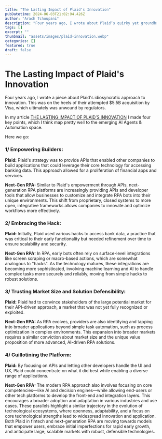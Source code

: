 ```yaml
---
title: "The Lasting Impact of Plaid's Innovation"
pubDatetime: 2024-06-03T21:02:04.426Z
author: "Arach Tchoupani"
description: "Four years ago, I wrote about Plaid’s quirky yet groundbreaking approach to innovation, right around the time of their $5.5B acquisition attempt by Visa that got blocked. Now, I’m diving back in to see how those strategies are shaping the new wave of AI Agents & Automation. \n\nIn this article, I’ll show you how Plaid’s way of empowering developers, hacking their way to success, and betting big on market potential aligns perfectly with what’s happening in the world of RPA."
tags: []
excerpt: ""
thumbnail: "assets/images/plaid-innovation.webp"
categories: []
featured: true
draft: false
---
```


# The Lasting Impact of Plaid's Innovation

Four years ago, I wrote a piece about Plaid's idiosyncratic approach to innovation. This was on the heels of their attempted $5.5B acquisition by Visa, which ultimately was unwound by regulators.

In my article [THE LASTING IMPACT OF PLAID’S INNOVATION](https://www.insurancethoughtleadership.com/ecosystems/lasting-impact-plaids-innovation) I made four key points, which I think map pretty well to the emerging AI Agents & Automation space.

Here we go:

### 1/ Empowering Builders:

**Plaid:** Plaid's strategy was to provide APIs that enabled other companies to build applications that could leverage their core technology for accessing banking data. This approach allowed for a proliferation of financial apps and services.

**Next-Gen RPA:** Similar to Plaid's empowerment through APIs, next-generation RPA platforms are increasingly providing APIs and developer tools that allow businesses to customize and integrate RPA bots into their unique environments. This shift from proprietary, closed systems to more open, integrative frameworks allows companies to innovate and optimize workflows more effectively.

### 2/ Embracing the Hack:

**Plaid:** Initially, Plaid used various hacks to access bank data, a practice that was critical to their early functionality but needed refinement over time to ensure scalability and security.

**Next-Gen RPA:** In RPA, early bots often rely on surface-level integrations like screen scraping or macro-based actions, which are somewhat analogous to "hacks". As the technology matures, these integrations are becoming more sophisticated, involving machine learning and AI to handle complex tasks more securely and reliably, moving from simple hacks to robust solutions.

### 3/ Trusting Market Size and Solution Defensibility:

**Plaid:** Plaid had to convince stakeholders of the large potential market for their API-driven approach, a market that was not yet fully recognized or exploited.

**Next-Gen RPA:** As RPA evolves, providers are also identifying and tapping into broader applications beyond simple task automation, such as process optimization in complex environments. This expansion into broader markets requires a similar conviction about market size and the unique value proposition of more advanced, AI-driven RPA solutions.

### 4/ Guillotining the Platform:

**Plaid:** By focusing on APIs and letting other developers handle the UI and UX, Plaid could concentrate on what it did best while enabling a diverse range of applications.

**Next-Gen RPA:** The modern RPA approach also involves focusing on core competencies—like AI and decision engines—while allowing end-users or other tech platforms to develop the front-end and integration layers. This encourages a broader adoption and adaptation in various industries and use cases.
These parallels highlight a similar trajectory in the evolution of technological ecosystems, where openness, adaptability, and a focus on core technological strengths lead to widespread innovation and application. Both Plaid in fintech and next-generation RPA are moving towards models that empower users, embrace initial imperfections for rapid early growth, and anticipate large, scalable markets with robust, defensible technologies.
